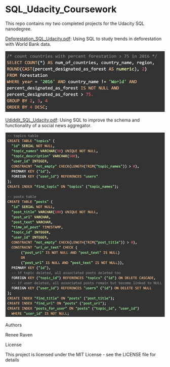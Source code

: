 # SQL_Udacity_Coursework

This repo contains my two completed projects for the Udacity SQL nanodegree.

[Deforestation_SQL_Udacity.pdf](https://github.com/renee127/SQL_Udacity_Coursework/blob/main/Deforestation_SQL_Udacity.pdf): Using SQL to study trends in deforestation with World Bank data.

![screenshot from deforestation project](https://github.com/renee127/SQL_Udacity_Coursework/blob/main/forestation_greater_75%25.png)

[Udiddit_SQL_Udacity.pdf](https://github.com/renee127/SQL_Udacity_Coursework/blob/main/Udiddit_SQL_Udacity.pdf): Using SQL to improve the schema and functionality of a social news aggregator.

![screenshot from Udiddit](https://github.com/renee127/SQL_Udacity_Coursework/blob/main/udiddit_schema_setup.png)


Authors

Renee Raven

License

This project is licensed under the MIT License - see the LICENSE file for details
